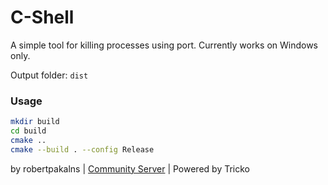 # C-Shell

A simple tool for killing processes using port. Currently works on Windows only.

Output folder: `dist`

### Usage
```bash
mkdir build
cd build
cmake ..
cmake --build . --config Release
```

by robertpakalns | [Community Server](https://discord.gg/yPjrUrvSzv) | Powered by Tricko